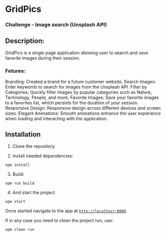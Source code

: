 # GridPics
### Challenge - Image search (Unsplash API)

## Description:
GridPics is a single page application allowing user to search and save favorite images during their session. 

### Fetures:
Branding: Created a brand for a future customer website.
Search Images: Enter keywords to search for images from the Unsplash API.
Filter by Categories: Quickly filter images by popular categories such as Nature, Technology, People, and more.
Favorite Images: Save your favorite images to a favorites list, which persists for the duration of your session.
Responsive Design: Responsive design across different devices and screen sizes.
Elegant Animations: Smooth animations enhance the user experience when loading and interacting with the application.

## Installation

1. Clone the repository.

2. Install needed dependencies:
```
npm install
```

3. Build: 
```
npm run build
```

4. And start the project
```
npm start
```

Once started navigate to the app at [`http://localhost:8080`](http://localhost:8080).

If in any case you need to clean the project run, use:
```
npm clean run
```